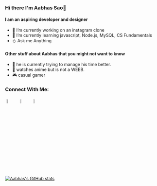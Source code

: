 ### Hi there I'm Aabhas Sao👋
#### I am an aspiring developer and designer

- 🔭 I’m currently working on an instagram clone
- 🌱 I’m currently learning javascript, Node.js, MySQL, CS Fundamentals
- :snowman: Ask me Anything

#### Other stuff about Aabhas that you might  not want to know

- :pizza: he is currently trying to manage his time better.
- :lemon: watches anime but is not a WEEB.
- :video_game: casual gamer

### Connect With Me:
<p>
	<a href="https://www.linkedin.com/in/aabhas-sao-b9b50619b/"><img alt="linkedin" width="6%" style="padding:5px" src="https://img.icons8.com/nolan/64/linkedin.png"/></a>
	<a href="https://www.instagram.com/aabhas236/"><img alt="instagram" width="6%" style="padding:5px" src="https://img.icons8.com/nolan/64/instagram-new.png"/></a>
    <a href="https://dribbble.com/Aabhas236"><img alt="instagram" width="6%" style="padding:5px" src="https://img.icons8.com/nolan/64/dribbble.png"/></a>
</p>

[![Aabhas's GitHub stats](https://github-readme-stats.vercel.app/api?username=kirito-236)](https://github.com/anuraghazra/github-readme-stats)

